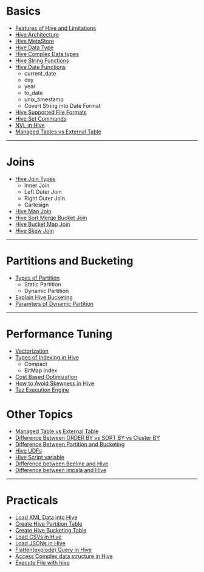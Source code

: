 # Basics

- [Features of Hive and Limitations](https://data-flair.training/blogs/apache-hive-architecture/)
- [Hive Architecture](https://data-flair.training/blogs/apache-hive-metastore/)
- [Hive MetaStore](https://data-flair.training/blogs/apache-hive-metastore/)
- [Hive Data Type](https://cwiki.apache.org/confluence/display/hive/languagemanual+types)
- [Hive Complex Data types](https://data-flair.training/blogs/hive-data-types/)
- [Hive String Functions](https://www.educba.com/hive-string-function/)
- [Hive Date Functions](https://www.educba.com/date-functions-in-hive/?source=leftnav)
    - current_date
    - day
    - year
    - to_date
    - unix_timestamp
    - Covert String into Date Format
- [Hive Supported File Formats](https://dwgeek.com/hive-different-file-formats-text-sequence-rc-avro-orc-parquet-file.html/)
- [Hive Set Commands](http://hadooptutorial.info/hive-interactive-shell-commands/#:~:text=But%20Hive%20SET%20command%20provides,be%20overridden%20by%20Set%20Command.)
- [NVL in Hive](https://stackoverflow.com/questions/52404789/replace-empty-string-in-hive-nvl-and-coalesce-tried)
- [Managed Tables vs External Table](https://data-flair.training/blogs/hive-internal-tables-vs-external-tables/)



----

# Joins

 - [Hive Join Types](https://data-flair.training/blogs/hive-join/)
    - Inner Join
    - Left Outer Join
    - Right Outer Join
    - Cartesign
 - [Hive Map Join](https://data-flair.training/blogs/map-join-in-hive/)
 - [Hive Sort Merge Bucket Join]()
 - [Hive Bucket Map Join](https://data-flair.training/blogs/bucket-map-join/)
 - [Hive Skew Join](https://data-flair.training/blogs/hive-sort-merge-bucket-join/)

------

# Partitions and Bucketing

- [Types of Partition](https://data-flair.training/blogs/apache-hive-partitions/)
  - Static Partition
  - Dynamic Partition
- [Explain Hive Bucketing](https://data-flair.training/blogs/bucketing-in-hive/)
- [Paramters of Dynamic Partition](https://stackoverflow.com/questions/24238583/hive-dynamic-partitioning)

---------------

# Performance Tuning

 - [Vectorization](https://cwiki.apache.org/confluence/display/hive/vectorized+query+execution)
 - [Types of Indexing in Hive](https://cwiki.apache.org/confluence/display/Hive/LanguageManual+Indexing)
    - Compact 
    - BitMap Index
 - [Cost Based Optimization](https://data-flair.training/blogs/hive-optimization-techniques/)
 - [How to Avoid Skewness in Hive](https://data-flair.training/blogs/skew-join-in-hive/)
 - [Tez Execution Engine](https://stackoverflow.com/questions/41630987/tez-execution-engine-vs-mapreduce-execution-engine-in-hive)



# Other Topics

 - [Managed Table vs External Table](https://cwiki.apache.org/confluence/display/Hive/Managed+vs.+External+Tables)
 - [Difference Between ORDER BY vs SORT BY vs Cluster BY](https://cwiki.apache.org/confluence/display/Hive/LanguageManual+SortBy)
 - [Difference Between Partition and Bucketing](https://stackoverflow.com/questions/19128940/what-is-the-difference-between-partitioning-and-bucketing-a-table-in-hive) 
 - [Hive UDFs](https://data-flair.training/blogs/hive-udf/)
 - [Hive Script variable](https://stackoverflow.com/questions/12464636/how-to-set-variables-in-hive-scripts)
 - [Difference between Beeline and Hive](https://docs.cloudera.com/HDPDocuments/HDP2/HDP-2.3.2/bk_dataintegration/content/beeline-vs-hive-cli.html)
 - [Difference between impala and Hive](https://data-flair.training/blogs/impala-vs-hive/)

------------------

# Practicals

 - [Load XML Data into Hive](https://stackoverflow.com/questions/15894110/how-to-load-xml-data-file-into-hive-table)
 - [Create Hive Partition Table](https://www.edupristine.com/blog/hive-partitions-example)
 - [Create Hive Bucketing Table](https://www.javatpoint.com/bucketing-in-hive)
 - [Load CSVs in Hive](https://sparkbyexamples.com/apache-hive/hive-load-csv-file-into-table/)
 - [Load JSONs in Hive](https://stackoverflow.com/questions/41453646/loading-json-file-in-hive-table)
 - [Flatten(explode) Query in Hive](https://www.projectpro.io/recipes/explain-use-of-explode-and-lateral-view-hive)
 - [Access Complex data structure in Hive](https://www.edureka.co/community/51200/hive-complex-data-types)
 - [Execute File with hive](https://community.cloudera.com/t5/Support-Questions/How-to-run-all-of-hive-queries-in-a-file-in-one-go/td-p/121367)